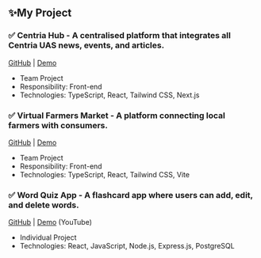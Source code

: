## ✨My Project
### ✅ Centria Hub - A centralised platform that integrates all Centria UAS news, events, and articles.
[GitHub](https://github.com/Centria-Hub/centria-hub) | [Demo](https://hub.solo-web.studio/)
- Team Project
- Responsibility: Front-end
- Technologies: TypeScript, React, Tailwind CSS, Next.js

### ✅ Virtual Farmers Market - A platform connecting local farmers with consumers.
[GitHub](https://github.com/axdra/VFM) | [Demo](https://main.d2oybo1hujadwl.amplifyapp.com/)
- Team Project
- Responsibility: Front-end
- Technologies: TypeScript, React, Tailwind CSS, Vite

### ✅ Word Quiz App - A flashcard app where users can add, edit, and delete words.
[GitHub](https://github.com/Misato-Seki/word-quiz-app/) | [Demo](https://www.youtube.com/watch?v=Serx-tq_-78) (YouTube)
- Individual Project
- Technologies: React, JavaScript, Node.js, Express.js, PostgreSQL





<!--
**Misato-Seki/Misato-Seki** is a ✨ _special_ ✨ repository because its `README.md` (this file) appears on your GitHub profile.

Here are some ideas to get you started:

- 🔭 I’m currently working on ...
- 🌱 I’m currently learning ...
- 👯 I’m looking to collaborate on ...
- 🤔 I’m looking for help with ...
- 💬 Ask me about ...
- 📫 How to reach me: ...
- 😄 Pronouns: ...
- ⚡ Fun fact: ...
-->
